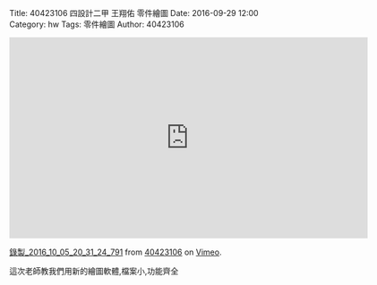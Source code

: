 Title: 40423106 四設計二甲 王翔佑 零件繪圖
Date: 2016-09-29 12:00
Category: hw
Tags: 零件繪圖
Author: 40423106



<!-- PELICAN_END_SUMMARY -->

<iframe src="https://player.vimeo.com/video/185637674" width="640" height="360" frameborder="0" webkitallowfullscreen mozallowfullscreen allowfullscreen></iframe> <p><a href="https://vimeo.com/185637674">錄製_2016_10_05_20_31_24_791</a> from <a href="https://vimeo.com/user45854799">40423106</a> on <a href="https://vimeo.com">Vimeo</a>.</p>


<p>這次老師教我們用新的繪圖軟體,檔案小,功能齊全</p>

